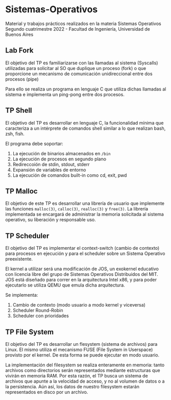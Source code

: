 # Sistemas-Operativos

Material y trabajos prácticos realizados en la materia Sistemas Operativos
Segundo cuatrimestre 2022 - Facultad de Ingeniería, Universidad de Buenos Aires

## Lab Fork
El objetivo del TP es familiarizarse con las llamadas al sistema (Syscalls) utilizadas para solicitar al SO que duplique un proceso (fork) o que proporcione un mecanismo de comunicación unidireccional entre dos procesos (pipe)

Para ello se realiza un programa en lenguaje C que utiliza dichas llamadas al sistema e implementa un ping-pong entre dos procesos.

## TP Shell
El objetivo del TP es desarrollar en lenguaje C, la funcionalidad mínima que caracteriza a un intérprete de comandos shell similar a lo que realizan bash, zsh, fish.

El programa debe soportar:
1. La ejecución de binarios almacenados en `/bin`
2. La ejecución de procesos en segundo plano
3. Redireccoión de stdin, stdout, stderr
4. Expansión de variables de entorno
5. La ejecución de comandos built-in como cd, exit, pwd

## TP Malloc
El objetivo de este TP es desarrollar una librería de usuario que implemente las funciones `malloc(3)`, `calloc(3)`, `realloc(3)` y `free(3)`. La librería implementada se encargará de administrar la memoria solicitada al sistema operativo, su liberación  y responsable uso.

## TP Scheduler
El objetivo del TP es implementar el context-switch (cambio de contexto) para procesos en ejecución y para el scheduler sobre un Sistema Operativo preexistente.

El kernel a utilizar será una modificación de JOS, un exokernel educativo con licencia libre del grupo de Sistemas Operativos Distribuidos del MIT.
JOS está diseñado para correr en la arquitectura Intel x86, y para poder ejecutarlo se utiliza QEMU que emula dicha arquitectura.

Se implementa:
1. Cambio de contexto (modo usuario a modo kernel y viceversa)
2. Scheduler Round-Robin
3. Scheduler con prioridades

## TP File System
El objetivo del TP es desarrollar un flesystem (sistema de archivos) para Linux. El mismo utiliza el mecanismo FUSE (File System in Userspace) provisto por el kernel. De esta forma se puede ejecutar en modo usuario.

La implementación del filesystem se realiza enteramente en memoria: tanto archivos como directorios serán representados mediante estructuras que vivirán en memoria RAM. Por esta razón, el TP busca un sistema de archivos que apunte a la velocidad de acceso, y no al volumen de datos o a la persistencia. Aún así, los datos de nuestro filesystem estarán representados en disco por un archivo.
